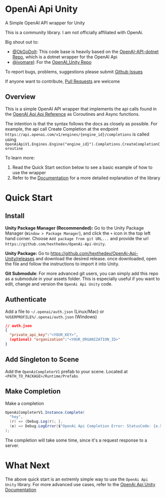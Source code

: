 # OpenAi Api Unity
A Simple OpenAI API wrapper for Unity 

This is a community library. I am not officially affiliated with OpenAi.

Big shout out to:
* [@OkGoDoIt](https://github.com/OkGoDoIt): This code base is heavily based on the [OpenAI-API-dotnet Repo](https://github.com/OkGoDoIt/OpenAI-API-dotnet), which is a dotnet wrapper for the OpenAI Api
* [@ivomarel](https://github.com/ivomarel): For the [OpenAI_Unity Repo](https://github.com/hexthedev/OpenAI_Unity)

To report bugs, problems, suggestions please submit [Github Issues](https://github.com/hexthedev/OpenAi-Api-Unity/issues)

If anyone want to contribute, [Pull Requests](https://github.com/hexthedev/OpenAi-Api-Unity/pulls) are welcome

## Overview
This is a simple OpenAI API wrapper that implements the api calls found in the [OpenAI Api Api Reference](https://beta.openai.com/docs/api-reference) as Coroutines and Async functions. 

The intention is that the syntax follows the docs as closely as possible. For example, the api call Create Completion at the endpoint `https://api.openai.com/v1/engines/{engine_id}/completions` is called using `OpenAiApiV1.Engines.Engine("engine_id}").Completions.CreateCompletionCoroutine`

To learn more:
1. Read the Quick Start section below to see a basic example of how to use the wrapper
2. Refer to the [Documentation](https://github.com/hexthedev/OpenAi-Api-Unity/tree/main/Documentation) for a more detailed explanation of the library

# Quick Start

## Install

**Unity Package Manager (Recommended):**
Go to the Unity Package Manager (`Window > Package Manager`), and click the `+` icon in the top left hand corner. Choose `Add package from git URL...` and provide the url `https://github.com/hexthedev/OpenAi-Api-Unity`.

**Unity Package:**
Go to https://github.com/hexthedev/OpenAi-Api-Unity/releases and download the desired release. once downloaded, open the file and follow the instructions to import it into Unity. 

**Git Submodule**:
For more advanced git users, you can simply add this repo as a submodule in your assets folder. This is especially useful if you want to edit, change and version the `OpenAi Api Unity` code.

## Authenticate
Add a file to `~/.openai/auth.json` (Linux/Mac) or `%USERPROFILE%/.openai/auth.json` (Windows)

```json
// auth.json
{
  "private_api_key":"<YOUR_KEY>",
  (optional) "organization":"<YOUR_ORGANIZATION_ID>"
}
```

## Add Singleton to Scene
Add the `OpenAiCompleterV1` prefab to your scene. Located at `<PATH_TO_PACKAGE>/Runtime/Prefabs`

## Make Completion
Make a completion
```csharp
OpenAiCompleterV1.Instance.Complete(
  "hey", 
  (r) => {Debug.Log(r); }, 
  (e) => Debug.LogError($"OpenAi Api Completion Error: StatusCode: {e.StatusCode}")
);
```

The completion will take some time, since it's a request response to a server.

# What Next
The above quick start is an extremly simple way to use the `OpenAi Api Unity` library. For more advanced use cases, refer to the [OpenAi Api Unity Documentation](https://github.com/hexthedev/OpenAi-Api-Unity/tree/main/Documentation)